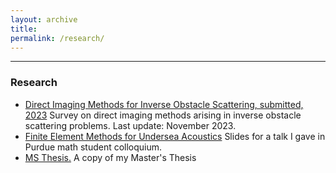 ```yaml
---
layout: archive
title: 
permalink: /research/
---
```

---

<h3>Research</h3>



* <a href="https://obiorag.github.io/files/direct_imaging.pdf" target="_blank">Direct Imaging Methods for Inverse Obstacle Scattering, submitted, 2023</a>
  Survey on direct imaging methods arising in inverse obstacle scattering problems. Last update: November 2023.
* <a href="https://obiorag.github.io/files/FEM_Undersea_Acoustics.pdf" target="_blank">Finite Element Methods for Undersea Acoustics</a> Slides for a talk I gave in Purdue math student colloquium.
* <a href="https://obiorag.github.io/files/Finite element modeling of underwater acoustic environments and d.pdf" target="_blank">MS Thesis.</a> A copy of my Master's Thesis






